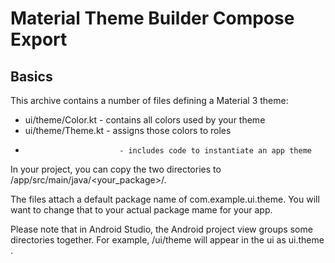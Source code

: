 # Material Theme Builder Compose Export

## Basics

This archive contains a number of files defining a Material 3 theme:

* ui/theme/Color.kt        - contains all colors used by your theme
* ui/theme/Theme.kt        - assigns those colors to roles
*                          - includes code to instantiate an app theme

In your project, you can copy the two directories to /app/src/main/java/<your_package>/.

The files attach a default package name of com.example.ui.theme. You will want
to change that to your actual package mame for your app.

Please note that in Android Studio, the Android project view groups some directories together.
For example, /ui/theme will appear in the ui as ui.theme .